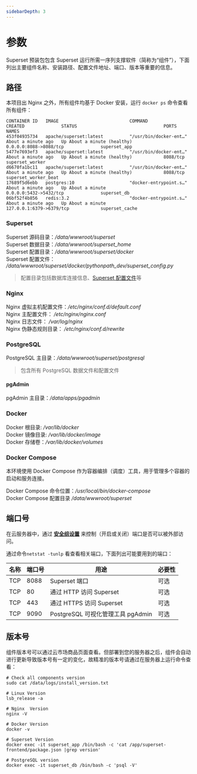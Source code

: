 ```yaml
---
sidebarDepth: 3
---
```


# 参数

Superset 预装包包含 Superset 运行所需一序列支撑软件（简称为“组件”），下面列出主要组件名称、安装路径、配置文件地址、端口、版本等重要的信息。

## 路径

本项目出 Nginx 之外，所有组件均基于 Docker 安装，运行 `docker ps` 命令查看所有组件：

```
CONTAINER ID   IMAGE                           COMMAND                  CREATED              STATUS                                 PORTS                               NAMES
453f04935734   apache/superset:latest          "/usr/bin/docker-ent…"   About a minute ago   Up About a minute (healthy)            0.0.0.0:8088->8088/tcp              superset_app
5477e7693ef3   apache/superset:latest          "/usr/bin/docker-ent…"   About a minute ago   Up About a minute (healthy)            8088/tcp                            superset_worker
d6670fa1bc11   apache/superset:latest          "/usr/bin/docker-ent…"   About a minute ago   Up About a minute (healthy)            8088/tcp                            superset_worker_beat
17689f5d6ebb   postgres:10                     "docker-entrypoint.s…"   About a minute ago   Up About a minute                      0.0.0.0:5432->5432/tcp              superset_db
06bf52f4b856   redis:3.2                       "docker-entrypoint.s…"   About a minute ago   Up About a minute                      127.0.0.1:6379->6379/tcp            superset_cache
```

### Superset

Superset 源码目录：*/data/wwwroot/superset*  
Superset 数据目录：*/data/wwwroot/superset_home*  
Superset 配置目录：*/data/wwwroot/superset/docker*  
Superset 配置文件： */data/wwwroot/superset/docker/pythonpath_dev/superset_config.py*  

> 配置目录包括数据库连接信息、[Superset 配置文件](https://github.com/apache/superset/blob/master/superset/config.py)等

### Nginx

Nginx 虚拟主机配置文件：*/etc/nginx/conf.d/default.conf*  
Nginx 主配置文件： */etc/nginx/nginx.conf*  
Nginx 日志文件： */var/log/nginx*  
Nginx 伪静态规则目录： */etc/nginx/conf.d/rewrite*

### PostgreSQL

PostgreSQL 主目录：*/data/wwwroot/superset/postgresql*  

> 包含所有 PostgreSQL 数据文件和配置文件

#### pgAdmin

pgAdmin 主目录：*/data/apps/pgadmin*  

### Docker

Docker 根目录: */var/lib/docker*  
Docker 镜像目录: */var/lib/docker/image*   
Docker 存储卷：*/var/lib/docker/volumes*  

### Docker Compose

本环境使用 Docker Compose 作为容器编排（调度）工具，用于管理多个容器的启动和服务连接。

Docker Compose 命令位置：*/usr/local/bin/docker-compose*  
Docker Compose 配置目录 */data/wwwroot/superset* 

## 端口号

在云服务器中，通过 **[安全组设置](https://support.websoft9.com/docs/faq/zh/tech-instance.html)** 来控制（开启或关闭）端口是否可以被外部访问。 

通过命令`netstat -tunlp` 看查看相关端口，下面列出可能要用到的端口：

| 名称 | 端口号 | 用途 |  必要性 |
| --- | --- | --- | --- |
| TCP | 8088 | Superset 端口 | 可选 |
| TCP | 80 | 通过 HTTP 访问 Superset | 可选 |
| TCP | 443 | 通过 HTTPS 访问 Superset | 可选 |
| TCP | 9090 | PostgreSQL 可视化管理工具 pgAdmin | 可选 |

## 版本号

组件版本号可以通过云市场商品页面查看。但部署到您的服务器之后，组件会自动进行更新导致版本号有一定的变化，故精准的版本号请通过在服务器上运行命令查看：

```shell
# Check all components version
sudo cat /data/logs/install_version.txt

# Linux Version
lsb_release -a

# Nginx  Version
nginx -V

# Docker Version
docker -v

# Superset Version
docker exec -it superset_app /bin/bash -c 'cat /app/superset-frontend/package.json |grep version'

# PostgreSQL version
docker exec -it superset_db /bin/bash -c 'psql -V'
```